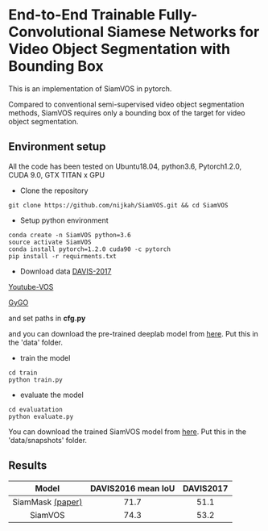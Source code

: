 # End-to-End Trainable Fully-Convolutional Siamese Networks for Video Object Segmentation with Bounding Box

This is an implementation of SiamVOS in pytorch.

Compared to conventional semi-supervised video object segmentation methods,
SiamVOS requires only a bounding box of the target for video object segmentation.


## Environment setup
All the code has been tested on Ubuntu18.04, python3.6, Pytorch1.2.0, CUDA 9.0, GTX TITAN x GPU

- Clone the repository
```
git clone https://github.com/nijkah/SiamVOS.git && cd SiamVOS
```

- Setup python environment
```
conda create -n SiamVOS python=3.6
source activate SiamVOS
conda install pytorch=1.2.0 cuda90 -c pytorch
pip install -r requirments.txt
```

- Download data
[DAVIS-2017](https://davischallenge.org/davis2017/code.html)

[Youtube-VOS](https://youtube-vos.org/dataset/vos/)

[GyGO](https://github.com/ilchemla/gygo-dataset)

and set paths in **cfg.py**

and you can download the pre-trained deeplab model from
[here](https://drive.google.com/file/d/0BxhUwxvLPO7TeXFNQ3YzcGI4Rjg/view).
Put this in the 'data' folder.

- train the model
```
cd train
python train.py
```

- evaluate the model
```
cd evaluatation
python evaluate.py
```
You can download the trained SiamVOS model from
[here](https://drive.google.com/file/d/1tJELZ_IsP-JK8qyR2AtgeAYiCMtMzoh_/view?usp=sharing).
Put this in the 'data/snapshots' folder.

## Results
|         Model         | DAVIS2016 mean IoU | DAVIS2017  |
|:---------------------:|:------------------:|:----------:|
| SiamMask [(paper)](https://arxiv.org/abs/1812.05050)      |        71.7        |    51.1    |
| SiamVOS               |        74.3        |    53.2    |


